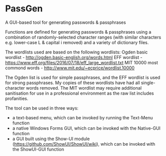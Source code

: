 # PassGen
A GUI-based tool for generating passwords &amp; passphrases

Functions are defined for generating passwords & passphrases using a combination of randomly-selected character ranges (with similar characters e.g. lower-case L & capital i removed) and a variety of dictionary files.

The wordlists used are based on the following wordlists:
Ogden basic wordlist - http://ogden.basic-english.org/words.html
EFF wordlist - https://www.eff.org/files/2016/07/18/eff_large_wordlist.txt
MIT 10000 most commond words - http://www.mit.edu/~ecprice/wordlist.10000

The Ogden list is used for simple passphrases, and the EFF wordlist is used for strong passphrases. My copies of these wordlists have had all single-character words removed. The MIT wordlist may require additional sanitisation for use in a professional environment as the raw list includes profanities.

The tool can be used in three ways:
- a text-based menu, which can be invoked by running the Text-Menu function
- a native Windows Forms GUI, which can be invoked with the Native-GUI function
- a GUI built using the Show-UI module (https://github.com/ShowUI/ShowUI/wiki), which can be invoked with the ShowUI-GUI function 
